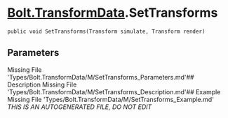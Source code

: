 # [Bolt.TransformData](Types/Bolt.TransformData.md).SetTransforms
`public void SetTransforms(Transform simulate, Transform render)`
## Parameters
Missing File 'Types/Bolt.TransformData/M/SetTransforms_Parameters.md'## Description
Missing File 'Types/Bolt.TransformData/M/SetTransforms_Description.md'## Example
Missing File 'Types/Bolt.TransformData/M/SetTransforms_Example.md'
*THIS IS AN AUTOGENERATED FILE, DO NOT EDIT*
